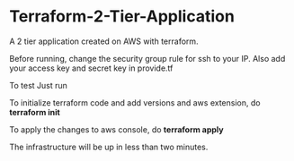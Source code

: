 # Terraform-2-Tier-Application
A 2 tier application created on AWS with terraform. 

Before running, change the security group rule for ssh to your IP.
Also add your access key and secret key in provide.tf 

To test
Just run

To initialize terraform code and add versions and aws extension, do **terraform init**

To apply the changes to aws console, do **terraform apply**

The infrastructure will be up in less than two minutes.
